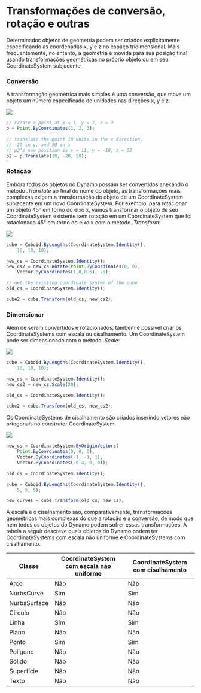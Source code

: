 # Transformações de conversão, rotação e outras

Determinados objetos de geometria podem ser criados explicitamente especificando as coordenadas x, y e z no espaço tridimensional. Mais frequentemente, no entanto, a geometria é movida para sua posição final usando transformações geométricas no próprio objeto ou em seu CoordinateSystem subjacente.

### Conversão

A transformação geométrica mais simples é uma conversão, que move um objeto um número especificado de unidades nas direções x, y e z.

![](../images/8-2/5/Transformations\_01.png)

```js
// create a point at x = 1, y = 2, z = 3
p = Point.ByCoordinates(1, 2, 3);

// translate the point 10 units in the x direction,
// -20 in y, and 50 in z
// p2’s new position is x = 11, y = -18, z = 53
p2 = p.Translate(10, -20, 50);
```

### Rotação

Embora todos os objetos no Dynamo possam ser convertidos anexando o método _.Translate_ ao final do nome do objeto, as transformações mais complexas exigem a transformação do objeto de um CoordinateSystem subjacente em um novo CoordinateSystem. Por exemplo, para rotacionar um objeto 45° em torno do eixo x, vamos transformar o objeto de seu CoordinateSystem existente sem rotação em um CoordinateSystem que foi rotacionado 45° em torno do eixo x com o método _.Transform_:

![](../images/8-2/5/Transformations\_02.png)

```js
cube = Cuboid.ByLengths(CoordinateSystem.Identity(),
    10, 10, 10);

new_cs = CoordinateSystem.Identity();
new_cs2 = new_cs.Rotate(Point.ByCoordinates(0, 0),
    Vector.ByCoordinates(1,0,0.5), 25);

// get the existing coordinate system of the cube
old_cs = CoordinateSystem.Identity();

cube2 = cube.Transform(old_cs, new_cs2);
```

### Dimensionar

Além de serem convertidos e rotacionados, também é possível criar os CoordinateSystems com escala ou cisalhamento. Um CoordinateSystem pode ser dimensionado com o método _.Scale_:

![](../images/8-2/5/Transformations\_03.png)

```js
cube = Cuboid.ByLengths(CoordinateSystem.Identity(),
    10, 10, 10);

new_cs = CoordinateSystem.Identity();
new_cs2 = new_cs.Scale(20);

old_cs = CoordinateSystem.Identity();

cube2 = cube.Transform(old_cs, new_cs2);
```

Os CoordinateSystems de cisalhamento são criados inserindo vetores não ortogonais no construtor CoordinateSystem.

![](../images/8-2/5/Transformations\_04.png)

```js
new_cs = CoordinateSystem.ByOriginVectors(
    Point.ByCoordinates(0, 0, 0),
	Vector.ByCoordinates(-1, -1, 1),
	Vector.ByCoordinates(-0.4, 0, 0));

old_cs = CoordinateSystem.Identity();

cube = Cuboid.ByLengths(CoordinateSystem.Identity(),
    5, 5, 5);

new_curves = cube.Transform(old_cs, new_cs);
```

A escala e o cisalhamento são, comparativamente, transformações geométricas mais complexas do que a rotação e a conversão, de modo que nem todos os objetos do Dynamo podem sofrer essas transformações. A tabela a seguir descreve quais objetos do Dynamo podem ter CoordinateSystems com escala não uniforme e CoordinateSystems com cisalhamento.

| Classe        | CoordinateSystem com escala não uniforme | CoordinateSystem com cisalhamento |
| ------------ | ------------------------------------- | ------------------------ |
| Arco          | Não                                    | Não                       |
| NurbsCurve   | Sim                                   | Sim                      |
| NurbsSurface | Não                                    | Não                       |
| Círculo       | Não                                    | Não                       |
| Linha         | Sim                                   | Sim                      |
| Plano        | Não                                    | Não                       |
| Ponto        | Sim                                   | Sim                      |
| Polígono      | Não                                    | Não                       |
| Sólido        | Não                                    | Não                       |
| Superfície      | Não                                    | Não                       |
| Texto         | Não                                    | Não                       |
